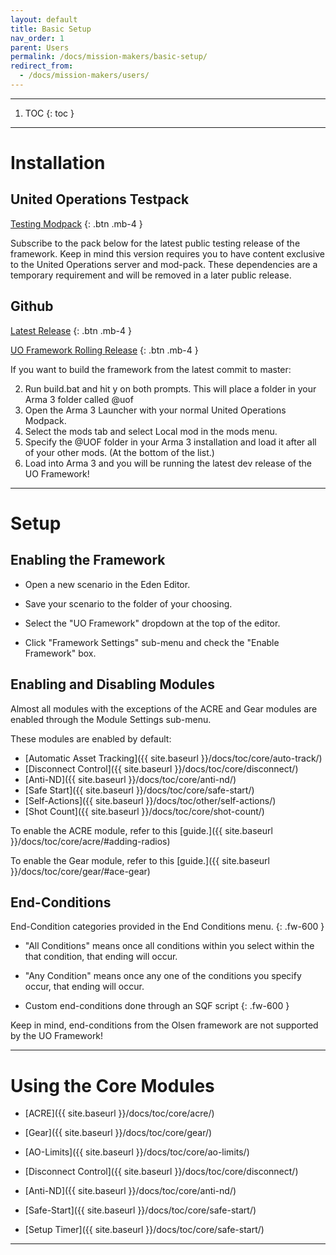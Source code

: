 ```yaml
---
layout: default
title: Basic Setup
nav_order: 1
parent: Users
permalink: /docs/mission-makers/basic-setup/
redirect_from: 
  - /docs/mission-makers/users/
---
```


---

1. TOC
{: toc }

---

# Installation

## United Operations Testpack

[Testing Modpack](https://steamcommunity.com/sharedfiles/filedetails/?id=849706204)
{: .btn .mb-4 }

Subscribe to the pack below for the latest public testing release of the framework.
Keep in mind this version requires you to have content exclusive to the United Operations server and mod-pack.
These dependencies are a temporary requirement and will be removed in a later public release.	

## Github

[Latest Release](https://github.com/unitedoperations/UnitedOperationsFramework/releases/latest/)
{: .btn .mb-4 }

[UO Framework Rolling Release](https://steamcommunity.com/sharedfiles/filedetails/?id=1681312425)
{: .btn .mb-4 }


If you want to build the framework from the latest commit to master:

2. Run build.bat and hit y on both prompts. This will place a folder in your Arma 3 folder called @uof
3. Open the Arma 3 Launcher with your normal United Operations Modpack.
4. Select the mods tab and select Local mod in the mods menu.
5. Specify the @UOF folder in your Arma 3 installation and load it after all of your other mods. (At the bottom of the list.)
6. Load into Arma 3 and you will be running the latest dev release of the UO Framework!

---

# Setup

## Enabling the Framework

* Open a new scenario in the Eden Editor.

<!-- ![image-title-here]({{ site.baseurl }}/resources/images/setup/framework_scenario.gif){:class="img-responsive"} -->

* Save your scenario to the folder of your choosing.

<!-- ![image-title-here]({{ site.baseurl }}/resources/images/setup/framework_save.png){:class="img-responsive"} -->

* Select the "UO Framework" dropdown at the top of the editor.

<!-- ![image-title-here]({{ site.baseurl }}/resources/images/setup/framework_dropdown.png){:class="img-responsive"} -->

* Click "Framework Settings" sub-menu and check the "Enable Framework" box.

<!-- ![image-title-here]({{ site.baseurl }}/resources/images/setup/framework_enable.png){:class="img-responsive"} -->

## Enabling and Disabling Modules

Almost all modules with the exceptions of the ACRE and Gear modules are enabled through the Module Settings sub-menu.

<!-- ![image-title-here]({{ site.baseurl }}/resources/images/setup/module_settings.png){:class="img-responsive"} -->

These modules are enabled by default:

* [Automatic Asset Tracking]({{ site.baseurl }}/docs/toc/core/auto-track/)
* [Disconnect Control]({{ site.baseurl }}/docs/toc/core/disconnect/)
* [Anti-ND]({{ site.baseurl }}/docs/toc/core/anti-nd/)
* [Safe Start]({{ site.baseurl }}/docs/toc/core/safe-start/)
* [Self-Actions]({{ site.baseurl }}/docs/toc/other/self-actions/)
* [Shot Count]({{ site.baseurl }}/docs/toc/core/shot-count/)

To enable the ACRE module, refer to this [guide.]({{ site.baseurl }}/docs/toc/core/acre/#adding-radios)

To enable the Gear module, refer to this [guide.]({{ site.baseurl }}/docs/toc/core/gear/#ace-gear)

<!-- TODO -->
<!-- ## Briefings

* Basic text and image based guide for

* using the briefing module -->

## End-Conditions

End-Condition categories provided in the End Conditions menu.
{: .fw-600 }

  - "All Conditions" means once all conditions within you select within the that condition, that ending will occur.
  <!-- ![image-title-here]({{ site.baseurl }}/resources/images/setup/endcond_all.png){:class="img-responsive"} -->
  - "Any Condition" means once any one of the conditions you specify occur, that ending will occur.
  <!-- ![image-title-here]({{ site.baseurl }}/resources/images/setup/endcond_any.png){:class="img-responsive"} -->
  - Custom end-conditions done through an SQF script
	{: .fw-600 }

Keep in mind, end-conditions from the Olsen framework are not supported by the UO Framework!
  <!-- * [Here's]({{ site.baseurl }}/docs/mission-makers/end_cond/#porting-from-olsen) how to convert your Olsen end-conditions to the UO Framework -->

---

# Using the Core Modules

* [ACRE]({{ site.baseurl }}/docs/toc/core/acre/)

* [Gear]({{ site.baseurl }}/docs/toc/core/gear/)

* [AO-Limits]({{ site.baseurl }}/docs/toc/core/ao-limits/)

* [Disconnect Control]({{ site.baseurl }}/docs/toc/core/disconnect/)

* [Anti-ND]({{ site.baseurl }}/docs/toc/core/anti-nd/)

* [Safe-Start]({{ site.baseurl }}/docs/toc/core/safe-start/)

* [Setup Timer]({{ site.baseurl }}/docs/toc/core/safe-start/)

---
